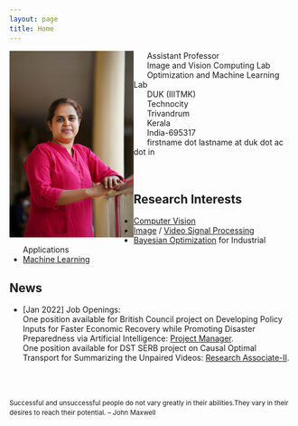 ```yaml
---
layout: page
title: Home
---
```


<img align="left" src="sinnu1.jpg" width="220" >

&nbsp;&nbsp;&nbsp;&nbsp;&nbsp;&nbsp;Assistant Professor<br>
&nbsp;&nbsp;&nbsp;&nbsp;&nbsp;&nbsp;Image and Vision Computing Lab<br>
&nbsp;&nbsp;&nbsp;&nbsp;&nbsp;&nbsp;Optimization and Machine Learning Lab<br>
&nbsp;&nbsp;&nbsp;&nbsp;&nbsp;&nbsp;DUK (IIITMK)<br>
&nbsp;&nbsp;&nbsp;&nbsp;&nbsp;&nbsp;Technocity<br>
&nbsp;&nbsp;&nbsp;&nbsp;&nbsp;&nbsp;Trivandrum<br>
&nbsp;&nbsp;&nbsp;&nbsp;&nbsp;&nbsp;Kerala<br> 
&nbsp;&nbsp;&nbsp;&nbsp;&nbsp;&nbsp;India-695317<br> 
&nbsp;&nbsp;&nbsp;&nbsp;&nbsp;&nbsp;firstname dot lastname at duk dot ac dot in<br> 
<br/><br/>

## Research Interests
* [Computer Vision](https://en.wikipedia.org/wiki/Computer_vision)
* [Image](https://en.wikipedia.org/wiki/Digital_image_processing) / [Video Signal Processing](https://en.wikipedia.org/wiki/Video_processing)
* [Bayesian Optimization](https://en.wikipedia.org/wiki/Bayesian_optimization) for Industrial Applications
* [Machine Learning](https://en.wikipedia.org/wiki/Machine_learning)  

## News
* [Jan 2022] Job Openings:<br/>
    One position available for British Council project on Developing Policy Inputs for Faster Economic Recovery while Promoting Disaster
Preparedness via Artificial Intelligence:
    [Project Manager](https://www.duk.ac.in/careers/).  
    One position available for DST SERB project on Causal Optimal Transport for Summarizing the Unpaired Videos:
    [Research Associate-II](https://www.iiitmk.ac.in/careers/). 




<br/><br/>
<p><small>Successful and unsuccessful people do not vary greatly in their abilities.They vary in their desires to reach their potential. – John Maxwell </small></p>
